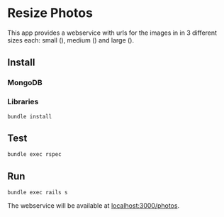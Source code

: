 # Resize Photos

This app provides a webservice with urls for the images in <url> in 3 different sizes each: small (), medium () and large ().

## Install

### MongoDB

### Libraries

```
bundle install
```

## Test

```
bundle exec rspec
```

## Run

```
bundle exec rails s
```

The webservice will be available at [localhost:3000/photos](localhost:3000/photos).
